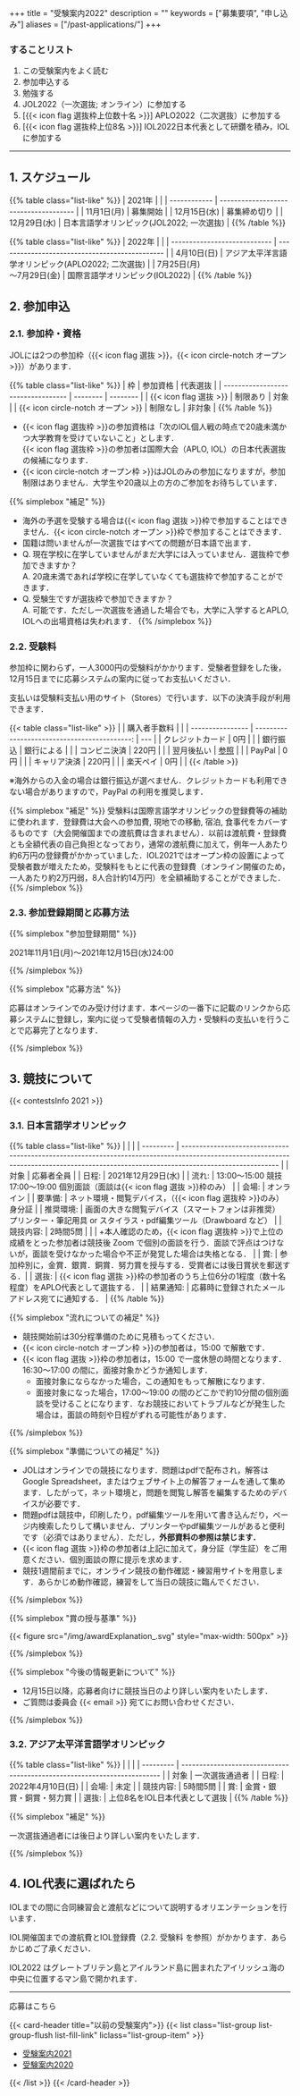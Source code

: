 +++
title = "受験案内2022"
description = ""
keywords = ["募集要項", "申し込み"]
aliases = ["/past-applications/"]
+++

<!-- {{% simplebox "お知らせ" %}}

{{% /simplebox %}} -->

### することリスト

1. この受験案内をよく読む
1. 参加申込する
1. 勉強する
1. JOL2022（一次選抜; オンライン）に参加する
1. [{{< icon flag 選抜枠上位数十名 >}}] APLO2022（二次選抜）に参加する
1. [{{< icon flag 選抜枠上位8名 >}}] IOL2022日本代表として研鑽を積み，IOLに参加する

---

## 1. スケジュール

{{% table class="list-like" %}}
| 2021年       |                                       |
| ------------ | ------------------------------------- |
| 11月1日(月)  | 募集開始                              |
| 12月15日(水) | 募集締め切り                          |
| 12月29日(水) | 日本言語学オリンピック(JOL2022; 一次選抜) |
{{% /table %}}

{{% table class="list-like" %}}
| 2022年                       |                                                |
| ---------------------------- | ---------------------------------------------- |
| 4月10日(日)                | アジア太平洋言語学オリンピック(APLO2022; 二次選抜) |
| 7月25日(月)<br>～7月29日(金) | 国際言語学オリンピック(IOL2022)                    |
{{% /table %}}

## 2. 参加申込

### 2.1. 参加枠・資格

JOLには2つの参加枠（{{< icon flag 選抜 >}}，{{< icon circle-notch オープン >}}）があります．

{{% table class="list-like" %}}
| 枠                                 | 参加資格 | 代表選抜 |
| ---------------------------------- | -------- | -------- |
| {{< icon flag 選抜 >}}             | 制限あり | 対象     |
| {{< icon circle-notch オープン >}} | 制限なし | 非対象   |
{{% /table %}}

- {{< icon flag 選抜枠 >}}の参加資格は「次のIOL個人戦の時点で20歳未満かつ大学教育を受けていないこと」とします．  
  {{< icon flag 選抜枠 >}}の参加者は国際大会（APLO, IOL）の日本代表選抜の候補になります．
- {{< icon circle-notch オープン枠 >}}はJOLのみの参加になりますが，参加制限はありません．大学生や20歳以上の方のご参加をお待ちしています．

{{% simplebox "補足" %}}

- 海外の予選を受験する場合は{{< icon flag 選抜 >}}枠で参加することはできません．{{< icon circle-notch オープン >}}枠で参加することはできます．
- 国籍は問いませんが一次選抜ではすべての問題が日本語で出ます．
- Q. 現在学校に在学していませんがまだ大学には入っていません．選抜枠で参加できますか？  
  A. 20歳未満であれば学校に在学していなくても選抜枠で参加することができます．
- Q. 受験生ですが選抜枠で参加できますか？  
  A. 可能です．ただし一次選抜を通過した場合でも，大学に入学するとAPLO, IOLへの出場資格は失われます．
{{% /simplebox %}}

### 2.2. 受験料

参加枠に関わらず，一人3000円の受験料がかかります．受験者登録をした後，12月15日までに応募システムの案内に従ってお支払いください．

支払いは受験料支払い用のサイト（Stores）で行います．以下の決済手段が利用できます．

{{< table class="list-like" >}}
|                  |                                 購入者手数料 |     |
| ---------------- | -------------------------------------------: | --- |
| クレジットカード |                                          0円 |     |
| 銀行振込         |                                   銀行による |     |
| コンビニ決済     |                                        220円 |     |
| 翌月後払い       | [参照](https://vandle.jp/hello/usage-paidy/) |     |
| PayPal           |                                          0円 |     |
| キャリア決済     |                                        220円 |     |
| 楽天ペイ         |                                          0円 |     |
{{< /table >}}

※海外からの入金の場合は銀行振込が選べません．クレジットカードも利用できない場合がありますので，PayPal の利用を推奨します．

{{% simplebox "補足" %}}
受験料は国際言語学オリンピックの登録費等の補助に使われます．登録費は大会への参加費, 現地での移動, 宿泊, 食事代をカバーするものです（大会開催国までの渡航費は含まれません）．以前は渡航費・登録費とも全額代表の自己負担となっており，通常の渡航費に加えて，例年一人あたり約6万円の登録費がかかっていました．IOL2021ではオープン枠の設置によって受験者数が増えたため，受験料をもとに代表の登録費（オンライン開催のため，一人あたり約2万円弱，8人合計約14万円）を全額補助することができました．
{{% /simplebox %}}

### 2.3. 参加登録期間と応募方法

{{% simplebox "参加登録期間" %}}

2021年11月1日(月)〜2021年12月15日(水)24:00

{{% /simplebox %}}

{{% simplebox "応募方法" %}}

応募はオンラインでのみ受け付けます．本ページの一番下に記載のリンクから応募システムに登録し，案内に従って受験者情報の入力・受験料の支払いを行うことで応募完了となります．

{{% /simplebox %}}

## 3. 競技について

{{< contestsInfo 2021 >}}

### 3.1. 日本言語学オリンピック

{{% table class="list-like" %}}
|           |                                                                                                                                                                                         |
| --------- | --------------------------------------------------------------------------------------------------------------------------------------------------------------------------------------- |
| 対象      | 応募者全員                                                                                                                                                                              |
| 日程:     | 2021年12月29日(水)                                                                                                                                                                      |
| 流れ:     | 13:00～15:00 競技<br>17:00～19:00 個別面談（面談は{{< icon flag 選抜 >}}枠のみ）                                                                                      |
| 会場:     | オンライン                                                                                                                                                                              |
| 要準備:   | ネット環境・閲覧デバイス，（{{< icon flag 選抜枠 >}}のみ）身分証                                                                                                                     |
| 推奨環境: | 画面の大きな閲覧デバイス（スマートフォンは非推奨）<br>プリンター・筆記用具 or スタイラス・pdf編集ツール（Drawboard など）                                                                   |
| 競技内容: | 2時間5問                                                                                                                                                                                |
|           | +本人確認のため，{{< icon flag 選抜枠 >}}で上位の成績をとった参加者は競技後 Zoom で個別の面談を行う．面談で評点はつけないが，面談を受けなかった場合や不正が発覚した場合は失格となる．                                             |
| 賞:       | 参加枠別に，金賞．銀賞．銅賞．努力賞を授与する．受賞者には後日賞状を郵送する．|
| 選抜:     | {{< icon flag 選抜 >}}枠の参加者のうち上位6分の1程度（数十名程度）をAPLO代表として選抜する．                                                                                                                      |
| 結果通知: | 応募時に登録されたメールアドレス宛てに通知する．                                                                                                                                              |
{{% /table %}}

{{% simplebox "流れについての補足" %}}

- 競技開始前は30分程準備のために見積もってください．
- {{< icon circle-notch オープン枠 >}}の参加者は，15:00 で解散です．
- {{< icon flag 選抜 >}}枠の参加者は，15:00 で一度休憩の時間となります．16:30～17:00 の間に，面接対象かどうか通知します．
  - 面接対象にならなかった場合，この通知をもって解散になります．
  - 面接対象になった場合，17:00～19:00 の間のどこかで約10分間の個別面談を受けることになります．なお競技においてトラブルなどが発生した場合は，面談の時刻や日程がずれる可能性があります．

{{% /simplebox %}}

{{% simplebox "準備についての補足" %}}

- JOLはオンラインでの競技になります．問題はpdfで配布され，解答は Google Spreadsheet，またはウェブサイト上の解答フォームを通して集めます．したがって，ネット環境と，問題を閲覧し解答を編集するためのデバイスが必要です．
- 問題pdfは競技中，印刷したり，pdf編集ツールを用いて書き込んだり，ページ内検索したりして構いません．プリンターやpdf編集ツールがあると便利です（必須ではありません）．ただし，**外部資料の参照は禁じます．**
- {{< icon flag 選抜 >}}枠の参加者は上記に加えて，身分証（学生証）をご用意ください．個別面談の際に提示を求めます．
- 競技1週間前までに，オンライン競技の動作確認・練習用サイトを用意します．あらかじめ動作確認，練習をして当日の競技に臨んでください．

{{% /simplebox %}}

{{% simplebox "賞の授与基準" %}}

{{< figure src="/img/awardExplanation_.svg" style="max-width: 500px" >}}

{{% /simplebox %}}

{{% simplebox "今後の情報更新について" %}}

- 12月15日以降，応募者向けに競技当日のより詳しい案内をいたします．
- ご質問は委員会 {{< email >}} 宛てにお問い合わせください．

{{% /simplebox %}}

### 3.2. アジア太平洋言語学オリンピック

{{% table class="list-like" %}}
|           |                                                                          |
| --------- | ------------------------------------------------------------------------ |
| 対象      | 一次選抜通過者                                                           |
| 日程:     | 2022年4月10日(日)                                                      |
| 会場:     | 未定                                                             |
| 競技内容: | 5時間5問                                                                 |
| 賞:       | 金賞・銀賞・銅賞・努力賞                                                 |
| 選抜:     | 上位8名をIOL日本代表として選抜                                           |
{{% /table %}}

{{% simplebox "補足" %}}

一次選抜通過者には後日より詳しい案内をいたします．

{{% /simplebox %}}

## 4. IOL代表に選ばれたら

IOLまでの間に合同練習会と渡航などについて説明するオリエンテーションを行います．

IOL開催国までの渡航費とIOL登録費（2.2. 受験料 を参照）がかかります．あらかじめご了承ください．

IOL2022 はグレートブリテン島とアイルランド島に囲まれたアイリッシュ海の中央に位置するマン島で開かれます．

---

<div class="centralize"><a class="btn btn-template-primary text-decoration-none d-block" onclick="login()">応募はこちら</a></div>

{{< card-header title="以前の受験案内">}}
{{< list class="list-group list-group-flush list-fill-link" liclass="list-group-item" >}}

- [受験案内2021](/past-applications/2021/)
- [受験案内2020](/past-applications/2020)

{{< /list >}}
{{< /card-header >}}
